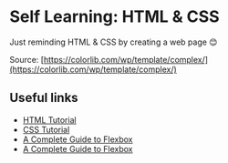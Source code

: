 # Self Learning: HTML & CSS
Just reminding HTML & CSS by creating a web page :blush:

Source: [https://colorlib.com/wp/template/complex/](https://colorlib.com/wp/template/complex/)

## Useful links
* [HTML Tutorial](https://www.w3schools.com/html/default.asp)
* [CSS Tutorial](https://www.w3schools.com/css/default.asp)
* [A Complete Guide to Flexbox](https://css-tricks.com/snippets/css/a-guide-to-flexbox/)
* [A Complete Guide to Flexbox](https://css-tricks.com/snippets/css/complete-guide-grid/)

